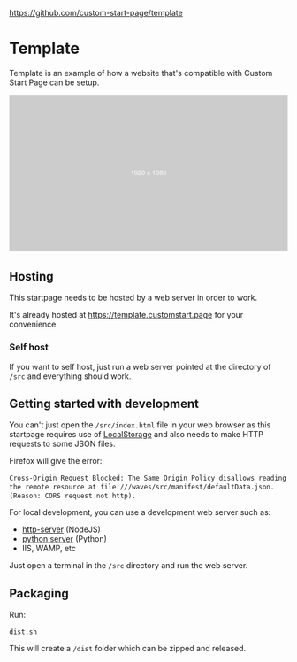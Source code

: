 https://github.com/custom-start-page/template

# Template

Template is an example of how a website that's compatible with Custom Start Page can be setup.

![preview image](/src/manifest/preview.png)

## Hosting

This startpage needs to be hosted by a web server in order to work.

It's already hosted at https://template.customstart.page for your convenience.

### Self host

If you want to self host, just run a web server pointed at the directory of `/src` and everything should work.

## Getting started with development

You can't just open the `/src/index.html` file in your web browser as this startpage requires use of [LocalStorage](https://developer.mozilla.org/en-US/docs/Web/API/Window/localStorage) and also needs to make HTTP requests to some JSON files.

Firefox will give the error:

```
Cross-Origin Request Blocked: The Same Origin Policy disallows reading the remote resource at file:///waves/src/manifest/defaultData.json. (Reason: CORS request not http).
```

For local development, you can use a development web server such as:

- [http-server](https://www.npmjs.com/package/http-server) (NodeJS)
- [python server](https://developer.mozilla.org/en-US/docs/Learn/Common_questions/set_up_a_local_testing_server#Running_a_simple_local_HTTP_server) (Python)
- IIS, WAMP, etc

Just open a terminal in the `/src` directory and run the web server.

## Packaging

Run:

```
dist.sh
```

This will create a `/dist` folder which can be zipped and released.
